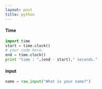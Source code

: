 ```yaml
---
layout: post
title: python
---
```


#### Time
```py
import time
start = time.clock()
# your code here.
end = time.clock()
print "time : ",(end - start)," seconds."
```
#### input
```py
name = raw_input("What is your name?")
```
<!--more-->
